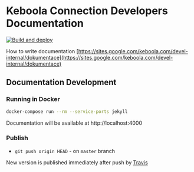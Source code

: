 # Keboola Connection Developers Documentation

[![Build and deploy](https://github.com/keboola/developers-docs/actions/workflows/main.yml/badge.svg)](https://github.com/keboola/developers-docs/actions/workflows/main.yml)

How to write documentation [https://sites.google.com/keboola.com/devel-internal/dokumentace](https://sites.google.com/keboola.com/devel-internal/dokumentace)

## Documentation Development

### Running in Docker

```bash
docker-compose run --rm --service-ports jekyll
```

Documentation will be available at http://localhost:4000

### Publish

* `git push origin HEAD` - on `master` branch

New version is published immediately after push by [Travis](https://travis-ci.org/keboola/developers-docs)
